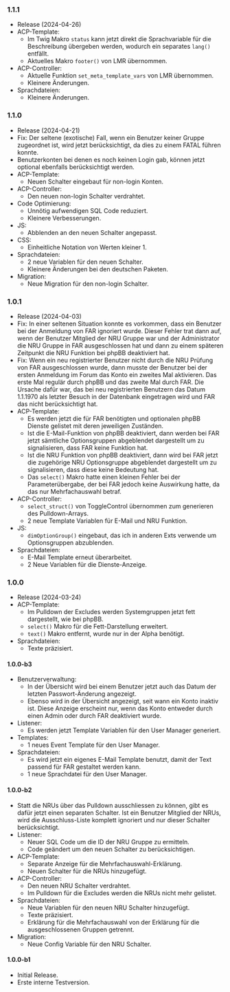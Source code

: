### 1.1.1
* Release (2024-04-26)
* ACP-Template:
  * Im Twig Makro `status` kann jetzt direkt die Sprachvariable für die Beschreibung übergeben werden, wodurch ein separates `lang()` entfällt.
  * Aktuelles Makro `footer()` von LMR übernommen.
* ACP-Controller:
  * Aktuelle Funktion `set_meta_template_vars` von LMR übernommen.
  * Kleinere Änderungen.
* Sprachdateien:
  * Kleinere Änderungen.

### 1.1.0
* Release (2024-04-21)
* Fix: Der seltene (exotische) Fall, wenn ein Benutzer keiner Gruppe zugeordnet ist, wird jetzt berücksichtigt, da dies zu einem FATAL führen konnte.
* Benutzerkonten bei denen es noch keinen Login gab, können jetzt optional ebenfalls berücksichtigt werden.
* ACP-Template:
  * Neuen Schalter eingebaut für non-login Konten.
* ACP-Controller:
  * Den neuen non-login Schalter verdrahtet.
* Code Optimierung:
  * Unnötig aufwendigen SQL Code reduziert.
  * Kleinere Verbesserungen.
* JS:
  * Abblenden an den neuen Schalter angepasst.
* CSS:
  * Einheitliche Notation von Werten kleiner 1.
* Sprachdateien:
  * 2 neue Variablen für den neuen Schalter.
  * Kleinere Änderungen bei den deutschen Paketen.
* Migration:
  * Neue Migration für den non-login Schalter.

### 1.0.1
* Release (2024-04-03)
* Fix: In einer seltenen Situation konnte es vorkommen, dass ein Benutzer bei der Anmeldung von FAR ignoriert wurde. Dieser Fehler trat dann auf, wenn der Benutzer Mitglied der NRU Gruppe war und der Administrator die NRU Gruppe in FAR ausgeschlossen hat und dann zu einem späteren Zeitpunkt die NRU Funktion bei phpBB deaktiviert hat.
* Fix: Wenn ein neu registrierter Benutzer nicht durch die NRU Prüfung von FAR ausgeschlossen wurde, dann musste der Benutzer bei der ersten Anmeldung im Forum das Konto ein zweites Mal aktivieren. Das erste Mal regulär durch phpBB und das zweite Mal durch FAR. Die Ursache dafür war, das bei neu registrierten Benutzern das Datum 1.1.1970 als letzter Besuch in der Datenbank eingetragen wird und FAR das nicht berücksichtigt hat.
* ACP-Template:
  * Es werden jetzt die für FAR benötigten und optionalen phpBB Dienste gelistet mit deren jeweiligen Zuständen.
  * Ist die E-Mail-Funktion von phpBB deaktiviert, dann werden bei FAR jetzt sämtliche Optionsgruppen abgeblendet dargestellt um zu signalisieren, dass FAR keine Funktion hat.
  * Ist die NRU Funktion von phpBB deaktiviert, dann wird bei FAR jetzt die zugehörige NRU Optionsgruppe abgeblendet dargestellt um zu signalisieren, dass diese keine Bedeutung hat.
  * Das `select()` Makro hatte einen kleinen Fehler bei der Parameterübergabe, der bei FAR jedoch keine Auswirkung hatte, da das nur Mehrfachauswahl betraf.
* ACP-Controller:
  * `select_struct()` von ToggleControl übernommen zum generieren des Pulldown-Arrays.
  * 2 neue Template Variablen für E-Mail und NRU Funktion.
* JS:
  * `dimOptionGroup()` eingebaut, das ich in anderen Exts verwende um Optionsgruppen abzublenden.
* Sprachdateien:
  * E-Mail Template erneut überarbeitet.
  * 2 Neue Variablen für die Dienste-Anzeige.

### 1.0.0
* Release (2024-03-24)
* ACP-Template:
  * Im Pulldown der Excludes werden Systemgruppen jetzt fett dargestellt, wie bei phpBB.
  * `select()` Makro für die Fett-Darstellung erweitert.
  * `text()` Makro entfernt, wurde nur in der Alpha benötigt.
* Sprachdateien:
  * Texte präzisiert.

#### 1.0.0-b3
* Benutzerverwaltung:
  * In der Übersicht wird bei einem Benutzer jetzt auch das Datum der letzten Passwort-Änderung angezeigt.
  * Ebenso wird in der Übersicht angezeigt, seit wann ein Konto inaktiv ist. Diese Anzeige erscheint nur, wenn das Konto entweder durch einen Admin oder durch FAR deaktiviert wurde.
* Listener:
  * Es werden jetzt Template Variablen für den User Manager generiert.
* Templates:
  * 1 neues Event Template für den User Manager.
* Sprachdateien:
  * Es wird jetzt ein eigenes E-Mail Template benutzt, damit der Text passend für FAR gestaltet werden kann.
  * 1 neue Sprachdatei für den User Manager.
 
#### 1.0.0-b2
* Statt die NRUs über das Pulldown ausschliessen zu können, gibt es dafür jetzt einen separaten Schalter. Ist ein Benutzer Mitglied der NRUs, wird die Ausschluss-Liste komplett ignoriert und nur dieser Schalter berücksichtigt.
* Listener:
  * Neuer SQL Code um die ID der NRU Gruppe zu ermitteln.
  * Code geändert um den neuen Schalter zu berücksichtigen.
* ACP-Template:
  * Separate Anzeige für die Mehrfachauswahl-Erklärung.
  * Neuen Schalter für die NRUs hinzugefügt.
* ACP-Controller:
  * Den neuen NRU Schalter verdrahtet.
  * Im Pulldown für die Excludes werden die NRUs nicht mehr gelistet.
* Sprachdateien:
  * Neue Variablen für den neuen NRU Schalter hinzugefügt.
  * Texte präzisiert.
  * Erklärung für die Mehrfachauswahl von der Erklärung für die ausgeschlossenen Gruppen getrennt.
* Migration:
  * Neue Config Variable für den NRU Schalter.

#### 1.0.0-b1
* Initial Release.
* Erste interne Testversion.
